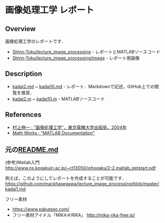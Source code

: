 # 画像処理工学 レポート

## Overview
画像処理工学のレポートです．

- [Shinn-Toku/lecture_image_processing](https://github.com/Shinn-Toku/lecture_image_processing) - レポートとMATLABソースコード
- [Shinn-Toku/lecture_image_processing/image](https://github.com/Shinn-Toku/lecture_image_processing/tree/master/image) - レポート用画像

## Description

- [kadai2.md](kadai2.md) ~ [kadai10.md](kadai10.md) - レポート．Markdownで記述，GitHub上での閲覧を推奨．
- [kadai2.m](kadai2.m) ~ [kadai10.m](kadai10.m) - MATLABソースコード

## References

- [村上伸一 : "画像処理工学"，東京電機大学出版局，2004年](https://www.tdupress.jp/book/b349338.html)
- [Math Works : "MATLAB Documentation"](https://jp.mathworks.com/help/matlab/index.html)

## 元の[README.md](https://github.com/mackhasegawa/lecture_image_processing/blob/master/README.md)

(参考)Matlab入門  
http://www.ns.kogakuin.ac.jp/~ct13050/johogaku/2-2.matlab_getstart.pdf

例えば，このようにしてレポートを作成することが可能です．  
https://github.com/mackhasegawa/lecture_image_processing/blob/master/kadai1.md

フリー素材
- https://www.pakutaso.com/ 
- フリー素材アイドル「MIKA☆RIKA」 http://mika-rika-free.jp/
